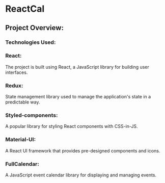 # ReactCal


## Project Overview:
### Technologies Used: <br>
### React: 
The project is built using React, a JavaScript library for building user interfaces. <br>
### Redux: 
State management library used to manage the application's state in a predictable way. <br>
### Styled-components: 
A popular library for styling React components with CSS-in-JS. <br>
### Material-UI: 
A React UI framework that provides pre-designed components and icons. <br>
### FullCalendar: 
A JavaScript event calendar library for displaying and managing events. <br>
